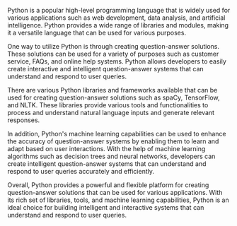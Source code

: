 Python is a popular high-level programming language that is widely used for various applications such as web development, data analysis, and artificial intelligence. Python provides a wide range of libraries and modules, making it a versatile language that can be used for various purposes.

One way to utilize Python is through creating question-answer solutions. These solutions can be used for a variety of purposes such as customer service, FAQs, and online help systems. Python allows developers to easily create interactive and intelligent question-answer systems that can understand and respond to user queries.

There are various Python libraries and frameworks available that can be used for creating question-answer solutions such as spaCy, TensorFlow, and NLTK. These libraries provide various tools and functionalities to process and understand natural language inputs and generate relevant responses.

In addition, Python's machine learning capabilities can be used to enhance the accuracy of question-answer systems by enabling them to learn and adapt based on user interactions. With the help of machine learning algorithms such as decision trees and neural networks, developers can create intelligent question-answer systems that can understand and respond to user queries accurately and efficiently.

Overall, Python provides a powerful and flexible platform for creating question-answer solutions that can be used for various applications. With its rich set of libraries, tools, and machine learning capabilities, Python is an ideal choice for building intelligent and interactive systems that can understand and respond to user queries.
